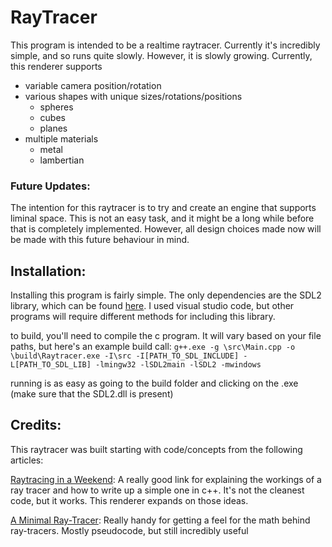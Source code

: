# RayTracer
This program is intended to be a realtime raytracer. Currently it's incredibly simple, and so runs quite slowly. However, it is slowly growing.
Currently, this renderer supports 
  - variable camera position/rotation
  - various shapes with unique sizes/rotations/positions
    - spheres
    - cubes
    - planes
  - multiple materials
    - metal
    - lambertian
    

### Future Updates:
The intention for this raytracer is to try and create an engine that supports liminal space. This is not an easy task, and it might be a long while before that is
completely implemented. However, all design choices made now will be made with this future behaviour in mind.

## Installation:
Installing this program is fairly simple. The only dependencies are the SDL2 library, which can be found [here](https://www.libsdl.org/download-2.0.php).
I used visual studio code, but other programs will require different methods for including this library.

to build, you'll need to compile the c program. It will vary based on your file paths, but here's an example build call:
`g++.exe -g \src\Main.cpp -o \build\Raytracer.exe -I\src -I[PATH_TO_SDL_INCLUDE] -L[PATH_TO_SDL_LIB] -lmingw32 -lSDL2main -lSDL2 -mwindows`

running is as easy as going to the build folder and clicking on the .exe (make sure that the SDL2.dll is present)


## Credits:
This raytracer was built starting with code/concepts from the following articles:

[Raytracing in a Weekend](https://www.realtimerendering.com/raytracing/Ray%20Tracing%20in%20a%20Weekend.pdf):
A really good link for explaining the workings of a ray tracer and how to write up a simple one in c++. It's not the cleanest code, but it works.
This renderer expands on those ideas.

[A Minimal Ray-Tracer](https://www.scratchapixel.com/lessons/3d-basic-rendering/minimal-ray-tracer-rendering-simple-shapes/parametric-and-implicit-surfaces): Really handy for getting a feel for the math behind ray-tracers. Mostly pseudocode, but still incredibly useful


